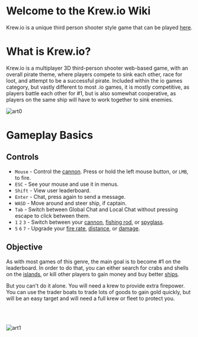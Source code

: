 # Welcome to the Krew.io Wiki
Krew.io is a unique third person shooter style game that can be played [here](https://krew.io).


# What is Krew.io?
Krew.io is a multiplayer 3D third-person shooter web-based game, with an overall pirate theme, where players compete to sink each other, race for loot, and attempt to be a successful pirate. Included within the io games category, but vastly different to most .io games, it is mostly competitive, as players battle each other for #1, but is also somewhat cooperative, as players on the same ship will have to work together to sink enemies.

![art0](/assets/img/art0.png)


# Gameplay Basics

## Controls
* `Mouse` -  Control the [cannon](/pages/tools/cannon.md). Press or hold the left mouse button, or `LMB`, to fire.
* `ESC` - See your mouse and use it in menus.
* `Shift` - View user leaderboard.
* `Enter` - Chat, press again to send a message.
* `WASD` - Move around and steer ship, if captain.
* `Tab` - Switch between Global Chat and Local Chat without pressing escape to click between them.
* `1` `2` `3` - Switch between your [cannon](/pages/tools/cannon.md), [fishing rod](/pages/tools/fishingrod.md), or [spyglass](/pages/tools/spyglass.md).
* `5` `6` `7` - Upgrade your [fire rate](/pages/upgrades/firerate.md), [distance](/pages/upgrades/distance.md), or [damage](/pages/upgrades/damage.md).

## Objective
As with most games of this genre, the main goal is to become #1 on the leaderboard. In order to do that, you can either search for crabs and shells on the [islands](/pages/islands.md), or kill other players to gain money and buy better [ships](/pages/ships.md).

But you can't do it alone. You will need a krew to provide extra firepower. You can use the trader boats to trade lots of goods to gain gold quickly, but will be an easy target and will need a full krew or fleet to protect you.

<br><br>

![art1](../assets/img/art1.png)